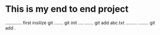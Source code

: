 # This is my end to end project
.............
first insilize git
.......
git init
....
.......
git add abc.txt
.........
........
git add .
